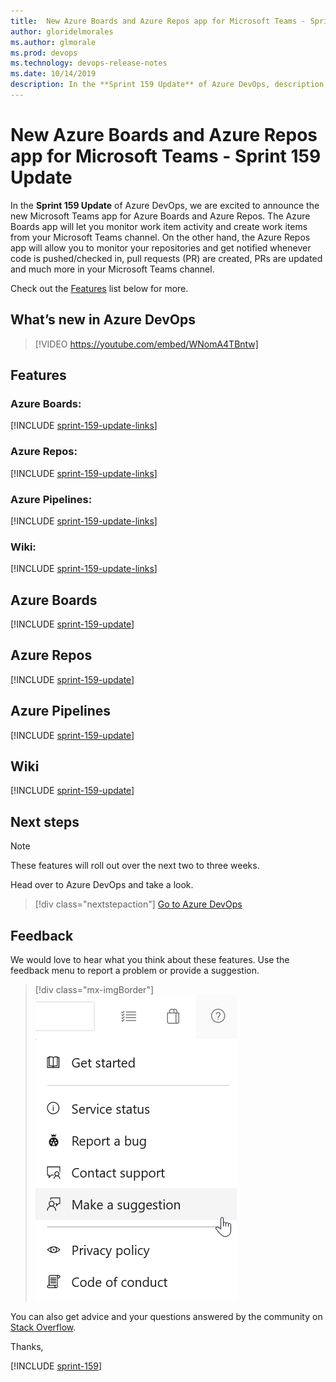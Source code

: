 ```yaml
---
title:  New Azure Boards and Azure Repos app for Microsoft Teams - Sprint 159 Update
author: gloridelmorales
ms.author: glmorale
ms.prod: devops
ms.technology: devops-release-notes
ms.date: 10/14/2019
description: In the **Sprint 159 Update** of Azure DevOps, description placeholder
---
```


#  New Azure Boards and Azure Repos app for Microsoft Teams - Sprint 159 Update

In the **Sprint 159 Update** of Azure DevOps, we are excited to announce the new Microsoft Teams app for Azure Boards and Azure Repos. The Azure Boards app will let you monitor work item activity and create work items from your Microsoft Teams channel. On the other hand, the Azure Repos app will allow you to monitor your repositories and get notified whenever code is pushed/checked in, pull requests (PR) are created, PRs are updated and much more in your Microsoft Teams channel.

Check out the [Features](#features) list below for more.

## What’s new in Azure DevOps

> [!VIDEO https://youtube.com/embed/WNomA4TBntw]

## Features

### Azure Boards:

[!INCLUDE [sprint-159-update-links](_shared/boards/sprint-159-update-links.md)]

### Azure Repos:

[!INCLUDE [sprint-159-update-links](_shared/repos/sprint-159-update-links.md)]

### Azure Pipelines:

[!INCLUDE [sprint-159-update-links](_shared/pipelines/sprint-159-update-links.md)]

### Wiki:

[!INCLUDE [sprint-159-update-links](_shared/wiki/sprint-159-update-links.md)]

## Azure Boards

[!INCLUDE [sprint-159-update](_shared/boards/sprint-159-update.md)]

## Azure Repos

[!INCLUDE [sprint-159-update](_shared/repos/sprint-159-update.md)]

## Azure Pipelines

[!INCLUDE [sprint-159-update](_shared/pipelines/sprint-159-update.md)]

## Wiki

[!INCLUDE [sprint-159-update](_shared/wiki/sprint-159-update.md)]

## Next steps

> [!NOTE]
> These features will roll out over the next two to three weeks.

Head over to Azure DevOps and take a look.

> [!div class="nextstepaction"]
> [Go to Azure DevOps](https://go.microsoft.com/fwlink/?LinkId=307137&campaign=o~msft~docs~product-vsts~release-notes)

## Feedback

We would love to hear what you think about these features. Use the feedback menu to report a problem or provide a suggestion.

> [!div class="mx-imgBorder"]
> ![Make a suggestion](../_img/make-a-suggestion.png)

You can also get advice and your questions answered by the community on [Stack Overflow](https://stackoverflow.com/questions/tagged/azure-devops).

Thanks,

[!INCLUDE [sprint-159](_shared/signer/sprint-159.md)]
